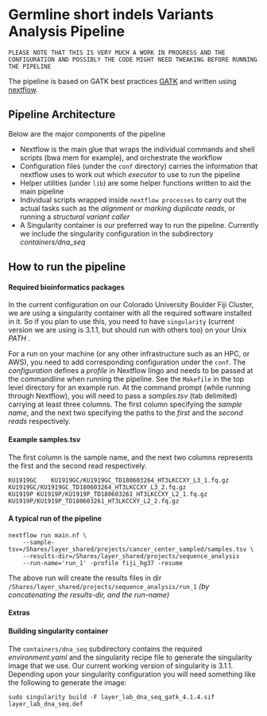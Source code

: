 # Germline short indels Variants Analysis Pipeline
 `PLEASE NOTE THAT THIS IS VERY MUCH A WORK IN PROGRESS AND THE CONFIGURATION AND POSSIBLY THE CODE MIGHT NEED TWEAKING BEFORE RUNNING THE PIPELINE`

The pipeline is based on GATK best practices [GATK](https://gatk.broadinstitute.org/hc/en-us/articles/360035535932-Germline-short-variant-discovery-SNPs-Indels-) and written using   [nextflow](https://www.nextflow.io).
## Pipeline Architecture
Below are the major components of the pipeline
- Nextflow is the main glue that wraps the individual commands and shell scripts (bwa mem for example), and orchestrate the workflow
- Configuration files (under the `conf` directory) carries the information that nextflow uses to work out which *executor* to use to run the pipeline
- Helper utilities (under `lib`) are some helper functions written to aid the main pipeline
- Individual scripts wrapped inside `nextflow processes` to carry out the actual tasks such as the *alignment* or *marking duplicate reads*, or running a *structural variant caller*
- A Singularity container is our preferred way to run the pipeline. Currently we include the singularity configuration in the subdirectory *containers/dna_seq*

## How to run the pipeline
#### Required bioinformatics packages
In the current configuration on our Colorado University Boulder Fiji Cluster, we are using a singularity container with all the required software installed in it. So if you plan to use this, you need to have `singularity` (current version we are using is 3.1.1, but should run with others too) on your Unix *PATH* .

For a run on your machine (or any other infrastructure such as an HPC, or AWS), you need to add corresponding configuration under the `conf`. The *configuration* defines a *profile* in Nextflow lingo and needs to be passed at the commandline when running the pipeline. See the `Makefile` in the top level directory for an example run. At the command prompt (while running through Nextflow), you will need to pass a *samples.tsv* (tab delimited) carrying at least three columns. The first column specifying the *sample name*, and the next two specifying the paths to the *first* and the *second reads* respectively.
#### Example samples.tsv
The first column is the sample name, and the next two columns represents the first and the second read respectively. 


    KU1919GC	KU1919GC/KU1919GC_TD180603264_HT3LKCCXY_L3_1.fq.gz	KU1919GC/KU1919GC_TD180603264_HT3LKCCXY_L3_2.fq.gz
    KU1919P	KU1919P/KU1919P_TD180603261_HT3LKCCXY_L2_1.fq.gz	KU1919P/KU1919P_TD180603261_HT3LKCCXY_L2_2.fq.gz

#### A typical run of the pipeline
    nextflow run main.nf \
		--sample-tsv=/Shares/layer_shared/projects/cancer_center_sampled/samples.tsv \
		--results-dir=/Shares/layer_shared/projects/sequence_analysis
		--run-name='run_1' -profile fiji_hg37 -resume
	
The above run will create the results files in dir `/Shares/layer_shared/projects/sequence_analysis/run_1` *(by concatenating the results-dir, and the run-name)*

#### Extras
#### Building singularity container
The `containers/dna_seq` subdirectory contains the required *environment.yaml* and the singularity recipe file to generate the singularity image that we use. Our current working version of singularity is 3.1.1. Depending upon your singularity configuration you will need something like the following to generate the image:

    sudo singularity build -F layer_lab_dna_seq_gatk_4.1.4.sif layer_lab_dna_seq.def




